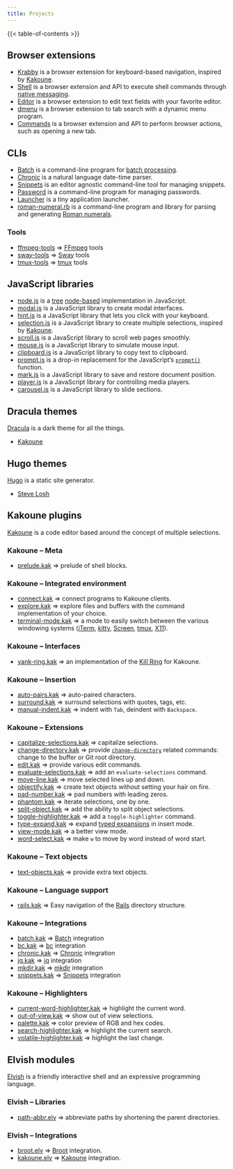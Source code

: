 ```yaml
---
title: Projects
---
```


{{< table-of-contents >}}

## Browser extensions

- [Krabby] is a browser extension for keyboard-based navigation, inspired by [Kakoune].
- [Shell][webextension-shell] is a browser extension and API to execute shell commands through [native messaging].
- [Editor][webextension-editor] is a browser extension to edit text fields with your favorite editor.
- [dmenu][webextension-dmenu] is a browser extension to tab search with a dynamic menu program.
- [Commands][webextension-commands] is a browser extension and API to perform browser actions, such as opening a new tab.

[Krabby]: https://krabby.netlify.app
[webextension-shell]: https://github.com/alexherbo2/webextension-shell
[webextension-editor]: https://github.com/alexherbo2/webextension-editor
[webextension-dmenu]: https://github.com/alexherbo2/webextension-dmenu
[webextension-commands]: https://github.com/alexherbo2/webextension-commands

[Native messaging]: https://developer.chrome.com/extensions/nativeMessaging

## CLIs

- [Batch] is a command-line program for [batch processing].
- [Chronic] is a natural language date-time parser.
- [Snippets] is an editor agnostic command-line tool for managing snippets.
- [Password] is a command-line program for managing passwords.
- [Launcher] is a tiny application launcher.
- [roman-numeral.rb] is a command-line program and library for parsing and generating [Roman numerals].

[Batch]: https://github.com/alexherbo2/batch
[Chronic]: https://github.com/alexherbo2/chronic
[Snippets]: https://github.com/alexherbo2/snippets
[Password]: https://github.com/alexherbo2/password
[Launcher]: https://github.com/alexherbo2/launcher
[roman-numeral.rb]: https://github.com/alexherbo2/roman-numeral.rb

[Batch processing]: https://en.wikipedia.org/wiki/Batch_processing
[Roman numerals]: https://en.wikipedia.org/wiki/Roman_numerals

### Tools

- [ffmpeg-tools] ⇒ [FFmpeg] tools
- [sway-tools] ⇒ [Sway] tools
- [tmux-tools] ⇒ [tmux] tools

[ffmpeg-tools]: https://github.com/alexherbo2/ffmpeg-tools
[sway-tools]: https://github.com/alexherbo2/sway-tools
[tmux-tools]: https://github.com/alexherbo2/tmux-tools

[FFmpeg]: https://ffmpeg.org
[Sway]: https://swaywm.org
[tmux]: https://github.com/tmux/tmux

## JavaScript libraries

- [node.js] is a [tree] [node-based][m-ary tree] implementation in JavaScript.
- [modal.js] is a JavaScript library to create modal interfaces.
- [hint.js] is a JavaScript library that lets you click with your keyboard.
- [selection.js] is a JavaScript library to create multiple selections, inspired by [Kakoune].
- [scroll.js] is a JavaScript library to scroll web pages smoothly.
- [mouse.js] is a JavaScript library to simulate mouse input.
- [clipboard.js] is a JavaScript library to copy text to clipboard.
- [prompt.js] is a drop-in replacement for the JavaScript’s [`prompt()`] function.
- [mark.js] is a JavaScript library to save and restore document position.
- [player.js] is a JavaScript library for controlling media players.
- [carousel.js] is a JavaScript library to slide sections.

[node.js]: https://github.com/alexherbo2/node.js
[modal.js]: https://github.com/alexherbo2/modal.js
[hint.js]: https://github.com/alexherbo2/hint.js
[selection.js]: https://github.com/alexherbo2/selection.js
[scroll.js]: https://github.com/alexherbo2/scroll.js
[mouse.js]: https://github.com/alexherbo2/mouse.js
[clipboard.js]: https://github.com/alexherbo2/clipboard.js
[prompt.js]: https://github.com/alexherbo2/prompt.js
[mark.js]: https://github.com/alexherbo2/mark.js
[player.js]: https://github.com/alexherbo2/player.js
[carousel.js]: https://github.com/alexherbo2/carousel.js

[Tree]: https://en.wikipedia.org/wiki/Tree_(data_structure)
[m-ary tree]: https://en.wikipedia.org/wiki/M-ary_tree
[`prompt()`]: https://developer.mozilla.org/en-US/docs/Web/API/Window/prompt

## Dracula themes

[Dracula] is a dark theme for all the things.

[Dracula]: https://draculatheme.com

- [Kakoune][dracula/kakoune]

[dracula/kakoune]: https://draculatheme.com/kakoune

## Hugo themes

[Hugo] is a static site generator.

[Hugo]: https://gohugo.io

- [Steve Losh][hugo-theme-steve-losh]

[hugo-theme-steve-losh]: https://github.com/alexherbo2/hugo-theme-steve-losh

## Kakoune plugins

[Kakoune] is a code editor based around the concept of multiple selections.

[Kakoune]: https://kakoune.org

### Kakoune – Meta

- [prelude.kak] ⇒ prelude of shell blocks.

[prelude.kak]: https://github.com/alexherbo2/prelude.kak

### Kakoune – Integrated environment

- [connect.kak] ⇒ connect programs to Kakoune clients.
- [explore.kak] ⇒ explore files and buffers with the command implementation of your choice.
- [terminal-mode.kak] ⇒ a mode to easily switch between the various windowing systems ([iTerm], [kitty], [Screen], [tmux], [X11]).

[connect.kak]: https://github.com/alexherbo2/connect.kak
[explore.kak]: https://github.com/alexherbo2/explore.kak
[terminal-mode.kak]: https://github.com/alexherbo2/terminal-mode.kak

[iTerm]: https://iterm2.com
[kitty]: https://sw.kovidgoyal.net/kitty/
[Screen]: https://gnu.org/software/screen/
[tmux]: https://github.com/tmux/tmux
[X11]: https://x.org

### Kakoune – Interfaces

- [yank-ring.kak] ⇒ an implementation of the [Kill Ring] for Kakoune.

[yank-ring.kak]: https://github.com/alexherbo2/yank-ring.kak

[Kill Ring]: https://gnu.org/software/emacs/manual/html_node/emacs/Kill-Ring.html

### Kakoune – Insertion

- [auto-pairs.kak] ⇒ auto-paired characters.
- [surround.kak] ⇒ surround selections with quotes, tags, etc.
- [manual-indent.kak] ⇒ indent with `Tab`, deindent with `Backspace`.

[auto-pairs.kak]: https://github.com/alexherbo2/auto-pairs.kak
[surround.kak]: https://github.com/alexherbo2/surround.kak
[manual-indent.kak]: https://github.com/alexherbo2/manual-indent.kak

### Kakoune – Extensions

- [capitalize-selections.kak] ⇒ capitalize selections.
- [change-directory.kak] ⇒ provide [`change-directory`] related commands: change to the buffer or Git root directory.
- [edit.kak] ⇒ provide various edit commands.
- [evaluate-selections.kak] ⇒ add an `evaluate-selections` command.
- [move-line.kak] ⇒ move selected lines up and down.
- [objectify.kak] ⇒ create text objects without setting your hair on fire.
- [pad-number.kak] ⇒ pad numbers with leading zeros.
- [phantom.kak] ⇒ iterate selections, one by one.
- [split-object.kak] ⇒ add the ability to split object selections.
- [toggle-highlighter.kak] ⇒ add a `toggle-highlighter` command.
- [type-expand.kak] ⇒ expand [typed expansions] in insert mode.
- [view-mode.kak] ⇒ a better view mode.
- [word-select.kak] ⇒ make `w` to move by word instead of word start.

[capitalize-selections.kak]: https://github.com/alexherbo2/capitalize-selections.kak
[change-directory.kak]: https://github.com/alexherbo2/change-directory.kak
[edit.kak]: https://github.com/alexherbo2/edit.kak
[evaluate-selections.kak]: https://github.com/alexherbo2/evaluate-selections.kak
[move-line.kak]: https://github.com/alexherbo2/move-line.kak
[objectify.kak]: https://github.com/alexherbo2/objectify.kak
[pad-number.kak]: https://github.com/alexherbo2/pad-number.kak
[phantom.kak]: https://github.com/alexherbo2/phantom.kak
[split-object.kak]: https://github.com/alexherbo2/split-object.kak
[toggle-highlighter.kak]: https://github.com/alexherbo2/toggle-highlighter.kak
[type-expand.kak]: https://github.com/alexherbo2/type-expand.kak
[view-mode.kak]: https://github.com/alexherbo2/view-mode.kak
[word-select.kak]: https://github.com/alexherbo2/word-select.kak

[`change-directory`]: https://github.com/mawww/kakoune/blob/master/doc/pages/commands.asciidoc#files-and-buffers
[Typed expansions]: https://github.com/mawww/kakoune/blob/master/doc/pages/command-parsing.asciidoc#typed-expansions

### Kakoune – Text objects

- [text-objects.kak] ⇒ provide extra text objects.

[text-objects.kak]: https://github.com/alexherbo2/text-objects.kak

### Kakoune – Language support

- [rails.kak] ⇒ Easy navigation of the [Rails][Ruby on Rails] directory structure.

[rails.kak]: https://github.com/alexherbo2/rails.kak

[Ruby on Rails]: https://rubyonrails.org

### Kakoune – Integrations

- [batch.kak] ⇒ [Batch] integration
- [bc.kak] ⇒ [bc] integration
- [chronic.kak] ⇒ [Chronic] integration
- [jq.kak] ⇒ [jq] integration
- [mkdir.kak] ⇒ [mkdir] integration
- [snippets.kak] ⇒ [Snippets] integration

[batch.kak]: https://github.com/alexherbo2/batch.kak
[bc.kak]: https://github.com/alexherbo2/bc.kak
[chronic.kak]: https://github.com/alexherbo2/chronic.kak
[jq.kak]: https://github.com/alexherbo2/jq.kak
[mkdir.kak]: https://github.com/alexherbo2/mkdir.kak
[snippets.kak]: https://github.com/alexherbo2/snippets.kak

[bc]: https://en.wikipedia.org/wiki/Bc_(programming_language)
[jq]: https://stedolan.github.io/jq/
[mkdir]: https://en.wikipedia.org/wiki/Mkdir

### Kakoune – Highlighters

- [current-word-highlighter.kak] ⇒ highlight the current word.
- [out-of-view.kak] ⇒ show out of view selections.
- [palette.kak] ⇒ color preview of RGB and hex codes.
- [search-highlighter.kak] ⇒ highlight the current search.
- [volatile-highlighter.kak] ⇒ highlight the last change.

[current-word-highlighter.kak]: https://github.com/alexherbo2/current-word-highlighter.kak
[out-of-view.kak]: https://github.com/alexherbo2/out-of-view.kak
[palette.kak]: https://github.com/alexherbo2/palette.kak
[search-highlighter.kak]: https://github.com/alexherbo2/search-highlighter.kak
[volatile-highlighter.kak]: https://github.com/alexherbo2/volatile-highlighter.kak

## Elvish modules

[Elvish] is a friendly interactive shell and an expressive programming language.

[Elvish]: https://elv.sh

### Elvish – Libraries

- [path-abbr.elv] ⇒ abbreviate paths by shortening the parent directories.

[path-abbr.elv]: https://github.com/alexherbo2/path-abbr.elv

### Elvish – Integrations

- [broot.elv] ⇒ [Broot] integration.
- [kakoune.elv] ⇒ [Kakoune] integration.

[broot.elv]: https://github.com/alexherbo2/broot.elv
[kakoune.elv]: https://github.com/alexherbo2/kakoune.elv

[Broot]: https://dystroy.org/broot/
